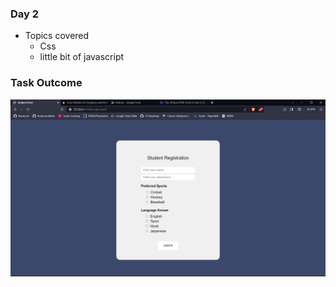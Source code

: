 ### Day 2

- Topics covered
  - Css
  - little bit of javascript

### Task Outcome

![Outcome of task](output_img/result.png)
